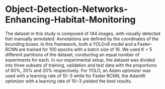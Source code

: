 # Object-Detection-Networks-Enhancing-Habitat-Monitoring

The dataset in this study is composed of 144 images, with visually detected fish manually annotated. Annotations are defined by the coordinates of the bounding boxes. In this framework, both a YOLOv8 model and a Faster-RCNN are trained for 100 epochs with a batch size of 16. We used K = 5 different partitions of the dataset, conducting an equal number of experiments for each. In our experimental setup, the dataset was divided into three subsets of training, validation and test data with the proportions of 60%, 20% and 20% respectively. For YOLO, an Adam optimizer was used with a learning rate of 10−3 while for Faster RCNN, the AdamW optimizer with a learning rate of 10−3 yielded the best results. 
